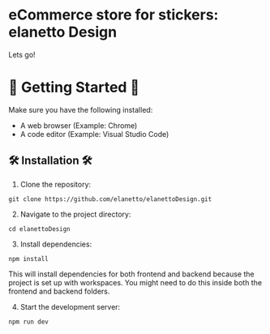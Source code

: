 # eCommerce store for stickers: elanetto Design
Lets go!

# 🌟 Getting Started 🌟
Make sure you have the following installed:

- A web browser (Example: Chrome)
- A code editor (Example: Visual Studio Code)

##  🛠️ Installation 🛠️
1. Clone the repository:
```<language>
git clone https://github.com/elanetto/elanettoDesign.git
```

2. Navigate to the project directory:
```<language>
cd elanettoDesign
```

3. Install dependencies:
```<language>
npm install
```
This will install dependencies for both frontend and backend because the project is set up with workspaces. You might need to do this inside both the frontend and backend folders.

4. Start the development server:
```<language>
npm run dev
```

